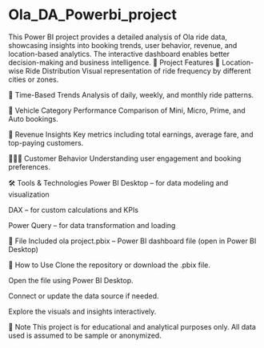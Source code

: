 # Ola_DA_Powerbi_project
This Power BI project provides a detailed analysis of Ola ride data, showcasing insights into booking trends, user behavior, revenue, and location-based analytics. The interactive dashboard enables better decision-making and business intelligence.
🧾 Project Features
📍 Location-wise Ride Distribution
Visual representation of ride frequency by different cities or zones.

📅 Time-Based Trends
Analysis of daily, weekly, and monthly ride patterns.

🚖 Vehicle Category Performance
Comparison of Mini, Micro, Prime, and Auto bookings.

💸 Revenue Insights
Key metrics including total earnings, average fare, and top-paying customers.

🧑‍🤝‍🧑 Customer Behavior
Understanding user engagement and booking preferences.

🛠️ Tools & Technologies
Power BI Desktop – for data modeling and visualization

DAX – for custom calculations and KPIs

Power Query – for data transformation and loading

📂 File Included
ola project.pbix – Power BI dashboard file (open in Power BI Desktop)

🔧 How to Use
Clone the repository or download the .pbix file.

Open the file using Power BI Desktop.

Connect or update the data source if needed.

Explore the visuals and insights interactively.

📌 Note
This project is for educational and analytical purposes only. All data used is assumed to be sample or anonymized.
